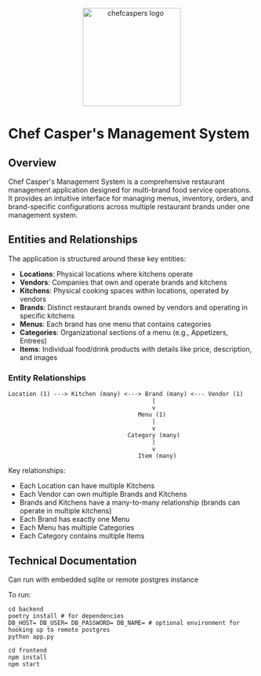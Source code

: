 <p align="center">
  <a href="https://delta.io/">
    <img src="https://github.com/chefcaspers/management/blob/main/docs\caspers.jpeg?raw=true" alt="chefcaspers logo" height="200">
  </a>
</p>

# Chef Casper's Management System

## Overview

Chef Casper's Management System is a comprehensive restaurant management application
designed for multi-brand food service operations. It provides an intuitive interface
for managing menus, inventory, orders, and brand-specific configurations across multiple
restaurant brands under one management system.

## Entities and Relationships

The application is structured around these key entities:

- **Locations**: Physical locations where kitchens operate
- **Vendors**: Companies that own and operate brands and kitchens
- **Kitchens**: Physical cooking spaces within locations, operated by vendors
- **Brands**: Distinct restaurant brands owned by vendors and operating in specific kitchens
- **Menus**: Each brand has one menu that contains categories
- **Categories**: Organizational sections of a menu (e.g., Appetizers, Entrees)
- **Items**: Individual food/drink products with details like price, description, and images

### Entity Relationships

```
Location (1) ---> Kitchen (many) <---> Brand (many) <--- Vendor (1)
                                         |
                                         v
                                     Menu (1)
                                         |
                                         v
                                  Category (many)
                                         |
                                         v
                                     Item (many)
```

Key relationships:
- Each Location can have multiple Kitchens
- Each Vendor can own multiple Brands and Kitchens
- Brands and Kitchens have a many-to-many relationship (brands can operate in multiple kitchens)
- Each Brand has exactly one Menu
- Each Menu has multiple Categories
- Each Category contains multiple Items

## Technical Documentation

Can run with embedded sqlite or remote postgres instance

To run:

```
cd backend
poetry install # for dependencies
DB_HOST= DB_USER= DB_PASSWORD= DB_NAME= # optional environment for hooking up to remote postgres
python app.py
```

```
cd frontend
npm install
npm start
```

